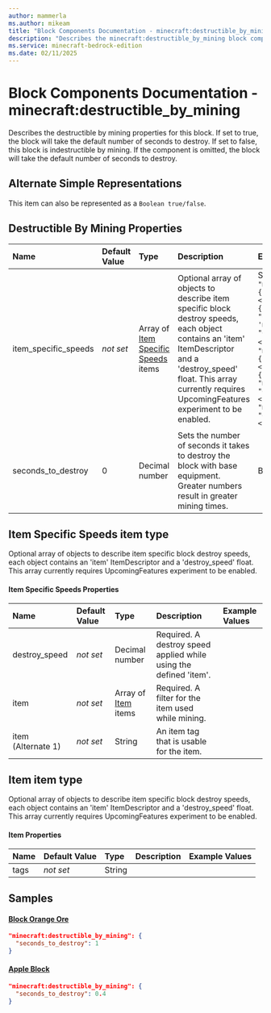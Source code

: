 ```yaml
---
author: mammerla
ms.author: mikeam
title: "Block Components Documentation - minecraft:destructible_by_mining"
description: "Describes the minecraft:destructible_by_mining block component"
ms.service: minecraft-bedrock-edition
ms.date: 02/11/2025 
---
```


# Block Components Documentation - minecraft:destructible_by_mining

Describes the destructible by mining properties for this block. If set to true, the block will take the default number of seconds to destroy. If set to false, this block is indestructible by mining. If the component is omitted, the block will take the default number of seconds to destroy.

## Alternate Simple Representations

This item can also be represented as a `Boolean true/false`.


## Destructible By Mining Properties

|Name       |Default Value |Type |Description |Example Values |
|:----------|:-------------|:----|:-----------|:------------- |
| item_specific_speeds | *not set* | Array of [Item Specific Speeds](#item-specific-speeds-item-type) items | Optional array of objects to describe item specific block destroy speeds, each object contains an 'item' ItemDescriptor and a 'destroy_speed' float. This array currently requires UpcomingFeatures experiment to be enabled. | Samples: `"{ <br> "minecraft:destructible_by_mining": { <br> "seconds_to_destroy": 10, <br> "item_specific_speeds": [ <br> { <br> "item": { "tags": "q.any_tag('minecraft:is_pickaxe', 'minecraft:is_tool') " }, <br> "destroy_speed": 5.0 <br> } <br> ] <br> } <br>}"`, `"{ <br> "minecraft:destructible_by_mining": { <br> "seconds_to_destroy": 10, <br> "item_specific_speeds": [ <br> { <br> "item": "minecraft:iron_pickaxe", <br> "destroy_speed": 5.0 <br> }, <br> { <br> "item": "minecraft:diamond_pickaxe", <br> "destroy_speed": 2.0 <br> } <br> ] <br> } <br>}"` | 
| seconds_to_destroy | 0 | Decimal number | Sets the number of seconds it takes to destroy the block with base equipment. Greater numbers result in greater mining times. | Block Orange Ore: `1`, Apple Block: `0.4` | 

## Item Specific Speeds item type
Optional array of objects to describe item specific block destroy speeds, each object contains an 'item' ItemDescriptor and a 'destroy_speed' float. This array currently requires UpcomingFeatures experiment to be enabled.


#### Item Specific Speeds Properties

|Name       |Default Value |Type |Description |Example Values |
|:----------|:-------------|:----|:-----------|:------------- |
| destroy_speed | *not set* | Decimal number | Required. A destroy speed applied while using the defined 'item'. |  | 
| item | *not set* | Array of [Item](#item-item-type) items | Required. A filter for the item used while mining. |  | 
| item (Alternate 1) | *not set* | String | An item tag that is usable for the item. |  | 

## Item item type
Optional array of objects to describe item specific block destroy speeds, each object contains an 'item' ItemDescriptor and a 'destroy_speed' float. This array currently requires UpcomingFeatures experiment to be enabled.


#### Item Properties

|Name       |Default Value |Type |Description |Example Values |
|:----------|:-------------|:----|:-----------|:------------- |
| tags | *not set* | String |  |  | 

## Samples

#### [Block Orange Ore](https://github.com/microsoft/minecraft-samples/tree/main/custom_features/basic_orange_ore/behavior_packs/basic_orange_ore/blocks/orange_ore.block.json)


```json
"minecraft:destructible_by_mining": {
  "seconds_to_destroy": 1
}
```

#### [Apple Block](https://github.com/microsoft/minecraft-samples/tree/main/custom_features/example_feature_set/behavior_packs/example_feature_set/blocks/apple_block.json)


```json
"minecraft:destructible_by_mining": {
  "seconds_to_destroy": 0.4
}
```
